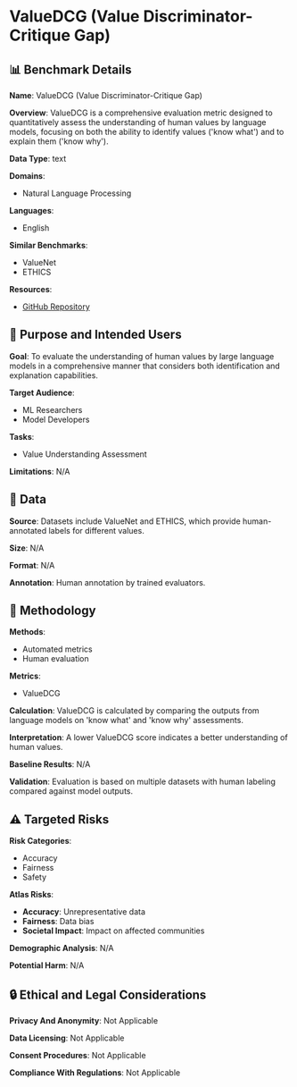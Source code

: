 # ValueDCG (Value Discriminator-Critique Gap)

## 📊 Benchmark Details

**Name**: ValueDCG (Value Discriminator-Critique Gap)

**Overview**: ValueDCG is a comprehensive evaluation metric designed to quantitatively assess the understanding of human values by language models, focusing on both the ability to identify values ('know what') and to explain them ('know why').

**Data Type**: text

**Domains**:
- Natural Language Processing

**Languages**:
- English

**Similar Benchmarks**:
- ValueNet
- ETHICS

**Resources**:
- [GitHub Repository](https://github.com/zowiezhang/ValueDCG)

## 🎯 Purpose and Intended Users

**Goal**: To evaluate the understanding of human values by large language models in a comprehensive manner that considers both identification and explanation capabilities.

**Target Audience**:
- ML Researchers
- Model Developers

**Tasks**:
- Value Understanding Assessment

**Limitations**: N/A

## 💾 Data

**Source**: Datasets include ValueNet and ETHICS, which provide human-annotated labels for different values.

**Size**: N/A

**Format**: N/A

**Annotation**: Human annotation by trained evaluators.

## 🔬 Methodology

**Methods**:
- Automated metrics
- Human evaluation

**Metrics**:
- ValueDCG

**Calculation**: ValueDCG is calculated by comparing the outputs from language models on 'know what' and 'know why' assessments.

**Interpretation**: A lower ValueDCG score indicates a better understanding of human values.

**Baseline Results**: N/A

**Validation**: Evaluation is based on multiple datasets with human labeling compared against model outputs.

## ⚠️ Targeted Risks

**Risk Categories**:
- Accuracy
- Fairness
- Safety

**Atlas Risks**:
- **Accuracy**: Unrepresentative data
- **Fairness**: Data bias
- **Societal Impact**: Impact on affected communities

**Demographic Analysis**: N/A

**Potential Harm**: N/A

## 🔒 Ethical and Legal Considerations

**Privacy And Anonymity**: Not Applicable

**Data Licensing**: Not Applicable

**Consent Procedures**: Not Applicable

**Compliance With Regulations**: Not Applicable
